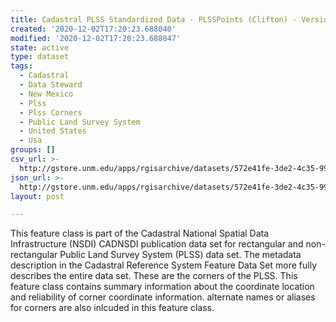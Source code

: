 ```yaml
---
title: Cadastral PLSS Standardized Data - PLSSPoints (Clifton) - Version 1.1
created: '2020-12-02T17:20:23.688040'
modified: '2020-12-02T17:20:23.688047'
state: active
type: dataset
tags:
  - Cadastral
  - Data Steward
  - New Mexico
  - Plss
  - Plss Corners
  - Public Land Survey System
  - United States
  - Usa
groups: []
csv_url: >-
  http://gstore.unm.edu/apps/rgisarchive/datasets/572e41fe-3de2-4c35-9981-0cd889ed8d98/PLSSPoints_CLIFTON.derived.csv
json_url: >-
  http://gstore.unm.edu/apps/rgisarchive/datasets/572e41fe-3de2-4c35-9981-0cd889ed8d98/PLSSPoints_CLIFTON.derived.json
layout: post

---
```

 This feature class is part of the Cadastral National Spatial Data
                Infrastructure (NSDI) CADNSDI publication data set for rectangular and
                non-rectangular Public Land Survey System (PLSS) data set. The metadata description
                in the Cadastral Reference System Feature Data Set more fully describes the entire
                data set. These are the corners of the PLSS. This feature class contains summary
                information about the coordinate location and reliability of corner coordinate
                information. alternate names or aliases for corners are also inlcuded in this
                feature class. 
